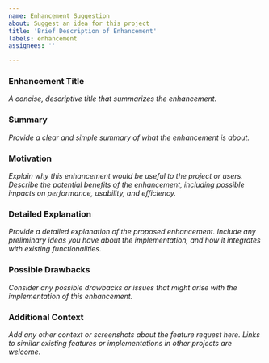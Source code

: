 ```yaml
---
name: Enhancement Suggestion
about: Suggest an idea for this project
title: 'Brief Description of Enhancement'
labels: enhancement
assignees: ''

---
```


### Enhancement Title
*A concise, descriptive title that summarizes the enhancement.*

### Summary
*Provide a clear and simple summary of what the enhancement is about.*

### Motivation
*Explain why this enhancement would be useful to the project or users.*
*Describe the potential benefits of the enhancement, including possible impacts on performance, usability, and efficiency.*

### Detailed Explanation
*Provide a detailed explanation of the proposed enhancement. Include any preliminary ideas you have about the implementation, and how it integrates with existing functionalities.*

### Possible Drawbacks
*Consider any possible drawbacks or issues that might arise with the implementation of this enhancement.*

### Additional Context
*Add any other context or screenshots about the feature request here. Links to similar existing features or implementations in other projects are welcome.*
